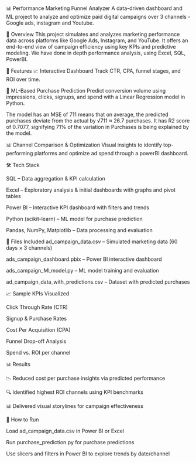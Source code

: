 📊 Performance Marketing Funnel Analyzer
A data-driven dashboard and ML project to analyze and optimize paid digital campaigns over 3 channels - Google ads, instagram and Youtube.

🚀 Overview
This project simulates and analyzes marketing performance data across platforms like Google Ads, Instagram, and YouTube. It offers an end-to-end view of campaign efficiency using key KPIs and predictive modeling. We have done in depth performance analysis, using Excel, SQL, PowerBI. 

📌 Features
📈 Interactive Dashboard
Track CTR, CPA, funnel stages, and ROI over time.

🤖 ML-Based Purchase Prediction
Predict conversion volume using impressions, clicks, signups, and spend with a Linear Regression model in Python.

The model has an MSE of 711 means that on average, the predicted purchases deviate from the actual by √711 ≈ 26.7 purchases.
It has R2 score of 0.7077, signifying 71% of the variation in Purchases is being explained by the model.

📊 Channel Comparison & Optimization
Visual insights to identify top-performing platforms and optimize ad spend through a powerBI dashboard.

🛠️ Tech Stack

SQL – Data aggregation & KPI calculation

Excel – Exploratory analysis & initial dashboards with graphs and pivot tables

Power BI – Interactive KPI dashboard with filters and trends

Python (scikit-learn) – ML model for purchase prediction

Pandas, NumPy, Matplotlib – Data processing and evaluation

📂 Files Included
ad_campaign_data.csv – Simulated marketing data (60 days × 3 channels)

ads_campaign_dashboard.pbix – Power BI interactive dashboard

ads_campaign_MLmodel.py – ML model training and evaluation

ad_campaign_data_with_predictions.csv – Dataset with predicted purchases

📈 Sample KPIs Visualized

Click Through Rate (CTR)

Signup & Purchase Rates

Cost Per Acquisition (CPA)

Funnel Drop-off Analysis

Spend vs. ROI per channel

📊 Results

📉 Reduced cost per purchase insights via predicted performance

🔍 Identified highest ROI channels using KPI benchmarks

📊 Delivered visual storylines for campaign effectiveness

📎 How to Run

Load ad_campaign_data.csv in Power BI or Excel

Run purchase_prediction.py for purchase predictions

Use slicers and filters in Power BI to explore trends by date/channel
